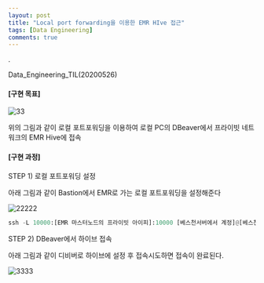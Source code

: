 ```yaml
---
layout: post
title: "Local port forwarding을 이용한 EMR HIve 접근"
tags: [Data Engineering]
comments: true
---
```


.

Data_Engineering_TIL(20200526)

#### [구현 목표]

![33](https://user-images.githubusercontent.com/41605276/82958547-904aa580-9ff0-11ea-9290-113a46737739.png)

위의 그림과 같이 로컬 포트포워딩을 이용하여 로컬 PC의 DBeaver에서 프라이빗 네트워크의 EMR Hive에 접속

#### [구현 과정]

STEP 1) 로컬 포트포워딩 설정

아래 그림과 같이 Bastion에서 EMR로 가는 로컬 포트포워딩을 설정해준다

![22222](https://user-images.githubusercontent.com/41605276/82958748-16ff8280-9ff1-11ea-85f6-fe6b4b34f521.PNG)


```python
ssh -L 10000:[EMR 마스터노드의 프라이빗 아이피]:10000 [베스천서버에서 계정]@[베스천서버 퍼블릭 아이피]
```

STEP 2) DBeaver에서 하이브 접속

아래 그림과 같이 디비버로 하이브에 설정 후 접속시도하면 접속이 완료된다.

![3333](https://user-images.githubusercontent.com/41605276/82958877-752c6580-9ff1-11ea-938c-ceda2f4db88c.png)
